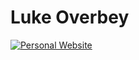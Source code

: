 # Luke Overbey

<p align="left">
      <a href="https://lucasoverbey.dev/">
         <img alt="Personal Website" title="Personal Website" src="https://custom-icon-badges.demolab.com/youtube/channel/subscribers/UC2WHjPDvbE6O328n17ZGcfg?color=%23E05D44&label=SUBSCRIBE&logo=video&logoColor=white&style=for-the-badge&labelColor=CE4630"/></a> 
   </p>
